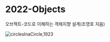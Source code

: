 # 2022-Objects
오브젝트-코드로 이해하는 객체지향 설계(조영호 지음)

![circlesInaCircle,1923](https://upload.wikimedia.org/wikipedia/commons/f/f0/Vassily_Kandinsky%2C_1923_-_Circles_in_a_Circle.jpg)
